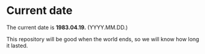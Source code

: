 # Current date

The current date is **1983.04.19.** (YYYY.MM.DD.)

This repository will be good when the world ends, so we will know how long it lasted.